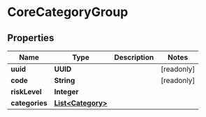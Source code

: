 

# CoreCategoryGroup


## Properties

Name | Type | Description | Notes
------------ | ------------- | ------------- | -------------
**uuid** | **UUID** |  |  [readonly]
**code** | **String** |  |  [readonly]
**riskLevel** | **Integer** |  | 
**categories** | [**List&lt;Category&gt;**](Category.md) |  | 



